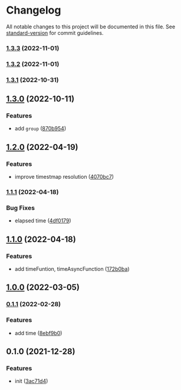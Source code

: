 # Changelog

All notable changes to this project will be documented in this file. See [standard-version](https://github.com/conventional-changelog/standard-version) for commit guidelines.

### [1.3.3](https://github.com/BlackGlory/log/compare/v1.3.2...v1.3.3) (2022-11-01)

### [1.3.2](https://github.com/BlackGlory/log/compare/v1.3.1...v1.3.2) (2022-11-01)

### [1.3.1](https://github.com/BlackGlory/log/compare/v1.3.0...v1.3.1) (2022-10-31)

## [1.3.0](https://github.com/BlackGlory/log/compare/v1.2.0...v1.3.0) (2022-10-11)


### Features

* add `group` ([870b954](https://github.com/BlackGlory/log/commit/870b954d00ff3cdc21f09630779e061da383cd9c))

## [1.2.0](https://github.com/BlackGlory/log/compare/v1.1.1...v1.2.0) (2022-04-19)


### Features

* improve timestmap resolution ([4070bc7](https://github.com/BlackGlory/log/commit/4070bc7eebc23becffadb80c465cc319b23c771a))

### [1.1.1](https://github.com/BlackGlory/log/compare/v1.1.0...v1.1.1) (2022-04-18)


### Bug Fixes

* elapsed time ([4df0179](https://github.com/BlackGlory/log/commit/4df01797e5e20bf986b1a9a3357d85344c4194ba))

## [1.1.0](https://github.com/BlackGlory/log/compare/v1.0.0...v1.1.0) (2022-04-18)


### Features

* add timeFuntion, timeAsyncFunction ([172b0ba](https://github.com/BlackGlory/log/commit/172b0ba7837ea09eb5f9fe1287e3e8d27cce73fd))

## [1.0.0](https://github.com/BlackGlory/log/compare/v0.1.1...v1.0.0) (2022-03-05)

### [0.1.1](https://github.com/BlackGlory/log/compare/v0.1.0...v0.1.1) (2022-02-28)


### Features

* add time ([8ebf9b0](https://github.com/BlackGlory/log/commit/8ebf9b0e103734c9c6124d1e638887fbf1dc1c7d))

## 0.1.0 (2021-12-28)


### Features

* init ([3ac71d4](https://github.com/BlackGlory/log/commit/3ac71d4ac5d3999414e785e318a26a851cb5cc3a))
